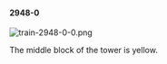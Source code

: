#### 2948-0
![train-2948-0-0.png](https://github.com/lil-lab/nlvr/raw/master/nlvr/train/images/19/train-2948-0-0.png "train-2948-0-0.png")

The middle block of the tower is yellow.
